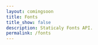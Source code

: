 ```yaml
---
layout: comingsoon
title: Fonts
title_show: false
description: Staticaly Fonts API.
permalink: /fonts
---
```


